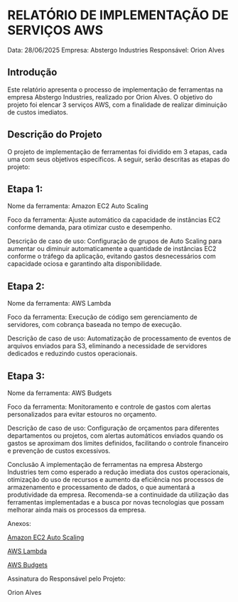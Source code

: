 # RELATÓRIO DE IMPLEMENTAÇÃO DE SERVIÇOS AWS
Data: 28/06/2025
Empresa: Abstergo Industries
Responsável: Orion Alves

## Introdução
Este relatório apresenta o processo de implementação de ferramentas na empresa Abstergo Industries, realizado por Orion Alves. O objetivo do projeto foi elencar 3 serviços AWS, com a finalidade de realizar diminuição de custos imediatos.

## Descrição do Projeto
O projeto de implementação de ferramentas foi dividido em 3 etapas, cada uma com seus objetivos específicos. A seguir, serão descritas as etapas do projeto:

## Etapa 1:

Nome da ferramenta: Amazon EC2 Auto Scaling

Foco da ferramenta: Ajuste automático da capacidade de instâncias EC2 conforme demanda, para otimizar custo e desempenho.

Descrição de caso de uso: Configuração de grupos de Auto Scaling para aumentar ou diminuir automaticamente a quantidade de instâncias EC2 conforme o tráfego da aplicação, evitando gastos desnecessários com capacidade ociosa e garantindo alta disponibilidade.

## Etapa 2:

Nome da ferramenta: AWS Lambda

Foco da ferramenta: Execução de código sem gerenciamento de servidores, com cobrança baseada no tempo de execução.

Descrição de caso de uso: Automatização de processamento de eventos de arquivos enviados para S3, eliminando a necessidade de servidores dedicados e reduzindo custos operacionais.

## Etapa 3:

Nome da ferramenta: AWS Budgets

Foco da ferramenta: Monitoramento e controle de gastos com alertas personalizados para evitar estouros no orçamento.

Descrição de caso de uso: Configuração de orçamentos para diferentes departamentos ou projetos, com alertas automáticos enviados quando os gastos se aproximam dos limites definidos, facilitando o controle financeiro e prevenção de custos excessivos.

Conclusão
A implementação de ferramentas na empresa Abstergo Industries tem como esperado a redução imediata dos custos operacionais, otimização do uso de recursos e aumento da eficiência nos processos de armazenamento e processamento de dados, o que aumentará a produtividade da empresa. Recomenda-se a continuidade da utilização das ferramentas implementadas e a busca por novas tecnologias que possam melhorar ainda mais os processos da empresa.

Anexos:

[Amazon EC2 Auto Scaling](https://aws.amazon.com/pt/ec2/)

[AWS Lambda](https://aws.amazon.com/pt/lambda)

[AWS Budgets](https://aws.amazon.com/pt/aws-cost-management/aws-budgets)

Assinatura do Responsável pelo Projeto:

Orion Alves
